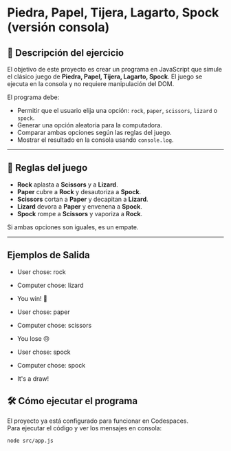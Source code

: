 # Piedra, Papel, Tijera, Lagarto, Spock (versión consola)

## 🎯 Descripción del ejercicio

El objetivo de este proyecto es crear un programa en JavaScript que simule el clásico juego de **Piedra, Papel, Tijera, Lagarto, Spock**. El juego se ejecuta en la consola y no requiere manipulación del DOM.

El programa debe:
- Permitir que el usuario elija una opción: `rock`, `paper`, `scissors`, `lizard` o `spock`.
- Generar una opción aleatoria para la computadora.
- Comparar ambas opciones según las reglas del juego.
- Mostrar el resultado en la consola usando `console.log`.

---

## 📌 Reglas del juego

- **Rock** aplasta a **Scissors** y a **Lizard**.  
- **Paper** cubre a **Rock** y desautoriza a **Spock**.  
- **Scissors** cortan a **Paper** y decapitan a **Lizard**.  
- **Lizard** devora a **Paper** y envenena a **Spock**.  
- **Spock** rompe a **Scissors** y vaporiza a **Rock**.  

Si ambas opciones son iguales, es un empate.

---

## Ejemplos de Salida
- User chose: rock
- Computer chose: lizard
- You win! 🎉


- User chose: paper
- Computer chose: scissors
- You lose 😢

- User chose: spock
- Computer chose: spock
- It's a draw!

## 🛠 Cómo ejecutar el programa

El proyecto ya está configurado para funcionar en Codespaces.  
Para ejecutar el código y ver los mensajes en consola:

```bash
node src/app.js
